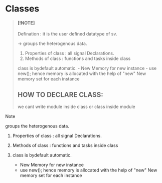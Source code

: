 # Classes
>#### [!NOTE]
>Defination : it is the user defined datatype of sv.
>
>-> groups the heterogenous data.
>  1. Properties of class : all signal Declarations.
>  2. Methods of class : functions and tasks inside class
>
> class is bydefault automatic.
>         -  New Memory for new instance
>         -  use new();
>hence memory is allocated with the help of "new"
>New memory set for each instance
>
>## HOW TO DECLARE CLASS:
>we cant write module inside class or class inside module


> [!NOTE]
>  groups the heterogenous data.
> 1. Properties of class : all signal Declarations.
> 2. Methods of class : functions and tasks inside class
> 3.  class is bydefault automatic.
>
>      -  New Memory for new instance
>      -  use new();
> hence memory is allocated with the help of "new"
> New memory set for each instance

